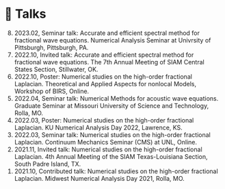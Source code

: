 # 💬 Talks
<ol reversed>
    <li>2023.02, Seminar talk: Accurate and efficient spectral method for fractional wave equations. Numerical Analysis Seminar at Univrsity of Pittsburgh, Pittsburgh, PA.</li>
    <li>2022.10, Invited talk: Accurate and efficient spectral method for fractional wave equations. The 7th Annual Meeting of SIAM Central States Section, Stillwater, OK.</li>
    <li>2022.10, Poster: Numerical studies on the high-order fractional Laplacian. Theoretical and Applied Aspects for nonlocal Models, Workshop of BIRS, Online.</li>
    <li>2022.04, Seminar talk: Numerical Methods for acoustic wave equations. Graduate Seminar at Missouri University of Science and Technology, Rolla, MO.</li>
    <li>2022.03, Poster: Numerical studies on the high-order fractional Laplacian. KU Numerical Analysis Day 2022, Lawrence, KS.</li>
    <li>2022.03, Seminar talk: Numerical studies on the high-order fractional Laplacian. Continuum Mechanics Seminar (CMS) at UNL, Online.</li>
    <li>2021.11, Invited talk: Numerical studies on the high-order fractional Laplacian. 4th Annual Meeting of the SIAM Texas-Louisiana Section, South Padre Island, TX. </li>
    <li>2021.10, Contributed talk: Numerical studies on the high-order fractional Laplacian. Midwest Numerical Analysis Day 2021, Rolla, MO.</li>
</ol>

